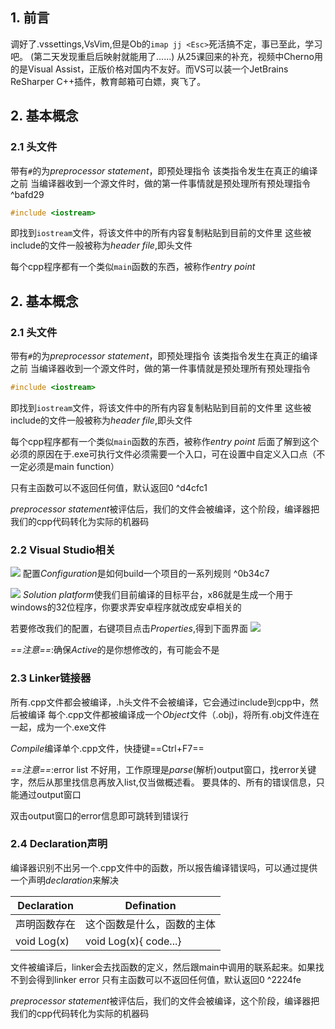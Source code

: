 ## 1. 前言

调好了.vssettings,VsVim,但是Ob的`imap jj <Esc>`死活搞不定，事已至此，学习吧。
(第二天发现重启后映射就能用了......)
从25课回来的补充，视频中Cherno用的是Visual Assist，正版价格对国内不友好。而VS可以装一个JetBrains ReSharper C++插件，教育邮箱可白嫖，爽飞了。

##  2. 基本概念

### 2.1 头文件

带有`#`的为*preprocessor statement*，即预处理指令
该类指令发生在真正的编译之前
当编译器收到一个源文件时，做的第一件事情就是预处理所有预处理指令 ^bafd29

```cpp
#include <iostream>
```

即找到`iostream`文件，将该文件中的所有内容复制粘贴到目前的文件里
这些被include的文件一般被称为*header file*,即头文件

每个cpp程序都有一个类似`main`函数的东西，被称作*entry point*

##  2. 基本概念

### 2.1 头文件

带有`#`的为*preprocessor statement*，即预处理指令
该类指令发生在真正的编译之前
当编译器收到一个源文件时，做的第一件事情就是预处理所有预处理指令

```cpp
#include <iostream>
```

即找到`iostream`文件，将该文件中的所有内容复制粘贴到目前的文件里
这些被include的文件一般被称为*header file*,即头文件

每个cpp程序都有一个类似`main`函数的东西，被称作*entry point*
后面了解到这个必须的原因在于.exe可执行文件必须需要一个入口，可在设置中自定义入口点（不一定必须是main function）

只有主函数可以不返回任何值，默认返回0 ^d4cfc1

*preprocessor statement*被评估后，我们的文件会被编译，这个阶段，编译器把我们的cpp代码转化为实际的机器码

### 2.2 Visual Studio相关

![](Pasted%20image%2020230621232703.png)
配置*Configuration*是如何build一个项目的一系列规则 ^0b34c7

![](Pasted%20image%2020230621232713.png)
*Solution platform*使我们目前编译的目标平台，x86就是生成一个用于windows的32位程序，你要求弄安卓程序就改成安卓相关的

若要修改我们的配置，右键项目点击*Properties*,得到下面界面
![](Pasted%20image%2020230621233202.png)

*==注意==*:确保*Active*的是你想修改的，有可能会不是

### 2.3 Linker链接器

所有.cpp文件都会被编译，.h头文件不会被编译，它会通过include到cpp中，然后被编译
每个.cpp文件都被编译成一个*Object*文件（.obj)，将所有.obj文件连在一起，成为一个.exe文件

*Compile*编译单个.cpp文件，快捷键==Ctrl+F7==

*==注意==*:error list 不好用，工作原理是*parse*(解析)output窗口，找error关键字，然后从那里找信息再放入list,仅当做概述看。
要具体的、所有的错误信息，只能通过output窗口

双击output窗口的error信息即可跳转到错误行

### 2.4 Declaration声明

编译器识别不出另一个.cpp文件中的函数，所以报告编译错误吗，可以通过提供一个声明*declaration*来解决

| Declaration  | Defination                 |
| ------------ | -------------------------- |
| 声明函数存在 | 这个函数是什么，函数的主体 |
| void Log(x)             |         void Log(x){ code...}                   |
文件被编译后，linker会去找函数的定义，然后跟main中调用的联系起来。如果找不到会得到linker error
只有主函数可以不返回任何值，默认返回0 ^2224fe

*preprocessor statement*被评估后，我们的文件会被编译，这个阶段，编译器把我们的cpp代码转化为实际的机器码
